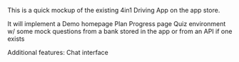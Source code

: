 This is a quick mockup of the existing 4in1 Driving App on the app store.

It will implement a Demo homepage
Plan Progress page
Quiz environment w/ some mock questions from a bank stored in the app or from an API if one exists

Additional features:
Chat interface